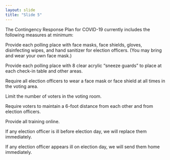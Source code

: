 ```yaml
---
layout: slide
title: "Slide 5"
---
```


The Contingency Response Plan for COVID-19 currently includes the following measures at minimum:

Provide each polling place with face masks, face shields, gloves, disinfecting wipes, and hand sanitizer for election officers. (You may bring and wear your own face mask.)

Provide each polling place with 8 clear acrylic “sneeze guards” to place at each check-in table and other areas.

Require all election officers to wear a face mask or face shield at all times in the voting area.

Limit the number of voters in the voting room.

Require voters to maintain a 6-foot distance from each other and from election officers.

Provide all training online.

If any election officer is ill before election day, we will replace them immediately.

If any election officer appears ill on election day, we will send them home immediately.